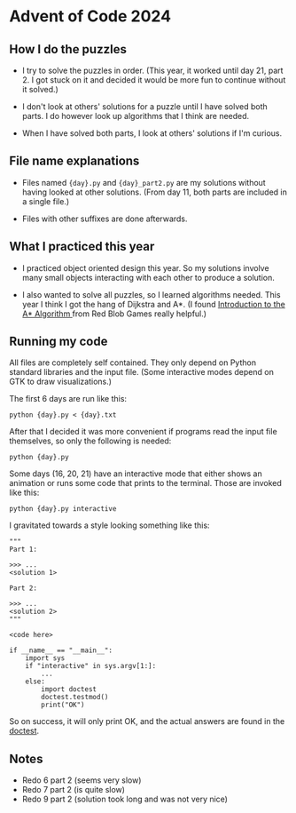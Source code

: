 # Advent of Code 2024

## How I do the puzzles

* I try to solve the puzzles in order. (This year, it worked until day 21, part
  2. I got stuck on it and decided it would be more fun to continue without it
  solved.)

* I don't look at others' solutions for a puzzle until I have solved both
  parts. I do however look up algorithms that I think are needed.

* When I have solved both parts, I look at others' solutions if I'm curious.

## File name explanations

* Files named `{day}.py` and `{day}_part2.py` are my solutions without having
  looked at other solutions. (From day 11, both parts are included in a single
  file.)

* Files with other suffixes are done afterwards.

## What I practiced this year

* I practiced object oriented design this year. So my solutions involve many
  small objects interacting with each other to produce a solution.

* I also wanted to solve all puzzles, so I learned algorithms needed. This year
  I think I got the hang of Dijkstra and A\*. (I found [Introduction to the A\*
  Algorithm
  ](https://www.redblobgames.com/pathfinding/a-star/introduction.html) from Red
  Blob Games really helpful.)

## Running my code

All files are completely self contained. They only depend on Python standard
libraries and the input file. (Some interactive modes depend on GTK to draw
visualizations.)

The first 6 days are run like this:

    python {day}.py < {day}.txt

After that I decided it was more convenient if programs read the input file
themselves, so only the following is needed:

    python {day}.py

Some days (16, 20, 21) have an interactive mode that either shows an animation
or runs some code that prints to the terminal. Those are invoked like this:

    python {day}.py interactive

I gravitated towards a style looking something like this:

    """
    Part 1:

    >>> ...
    <solution 1>

    Part 2:

    >>> ...
    <solution 2>
    """

    <code here>

    if __name__ == "__main__":
        import sys
        if "interactive" in sys.argv[1:]:
            ...
        else:
            import doctest
            doctest.testmod()
            print("OK")

So on success, it will only print OK, and the actual answers are found in the
[doctest](https://docs.python.org/3/library/doctest.html).

## Notes

* Redo 6 part 2 (seems very slow)
* Redo 7 part 2 (is quite slow)
* Redo 9 part 2 (solution took long and was not very nice)
